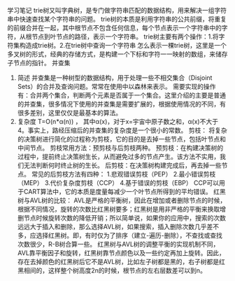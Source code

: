 学习笔记
trie树又叫字典树，是专门做字符串匹配的数据结构，用来解决一组字符串中快速查找某个字符串的问题。
trie树的本质是利用字符串的公共前缀，将重复的前缀合并在一起，其中根节点不包含任何信息，每个节点表示一个字符串中的字符，从根节点到叶节点的路径，表示一个字符串。
trie树主要有两个操作：1.将字符集构造成trie树。2.在trie树中查询一个字符串
怎么表示一棵trie树，这里是一个多叉树的形式，经典的存储方式，是构建一个下标和字符一一映射的数组，来储存子节点的指针。
并查集
1. 简述
并查集是一种树型的数据结构，用于处理一些不相交集合（Disjoint Sets）的合并及查询问题。常常在使用中以森林来表示。 需要实现的操作有：合并两个集合，判断两个元素是否属于一个集合。这里介绍的主要是普通的并查集，很多情况下使用的并查集是需要扩展的，根据使用情况的不同，有很多差别，这里仅仅是最基本的算法。
2. 复杂度
T=O(n*α(n)) ， 其中α(x)，对于x=宇宙中原子数之和，α(x)不大于4。事实上，路经压缩后的并查集的复杂度是一个很小的常数。
剪枝：
将复杂的决策树进行简化的过程称为剪枝，它的目的是去掉一些节点，包括叶节点和中间节点。
剪枝常用方法：预剪枝与后剪枝两种。
预剪枝：在构建决策树的过程中，提前终止决策树生长，从而避免过多的节点产生。该方法不实用，我们无法判断何时终止树的生长。
后剪枝：在决策树构建完成后，再去掉一些节点。
常见的后剪枝方法有四种：
1.悲观错误剪枝（PEP）
2.最小错误剪枝（MEP）
3.代价复杂度剪枝（CCP）
4.基于错误的剪枝（EBP）
CCP可以用于CART算法中，它的本质是度量每减少一个叶节点所得到的平均错误。
红黑树与AVL树的比较：
AVL是严格的平衡树，因此在增加或者删除节点的时候，根据不同情况，旋转的次数比红黑树要多；红黑树是用非严格的平衡来换取增删节点时候旋转次数的降低开销；所以简单说，如果你的应用中，搜索的次数远远大于插入和删除，那么选择AVL树，如果搜索，插入删除次数几乎差不多，应选择红黑树。即，有时仅为了排序（建立-遍历-删除），不查找或查找次数很少，R-B树合算一些。
红黑树与AVL树的调整平衡的实现机制不同，AVL靠平衡因子和旋转，红黑树靠节点颜色以及一些约定再加上旋转。因此，存在去掉颜色的红黑树后它不是AVL树，比如左子树都是黑的，右子树都是红黑相间的，这样整个树高度2n的时候，根节点的左右层数差可以到n。
 